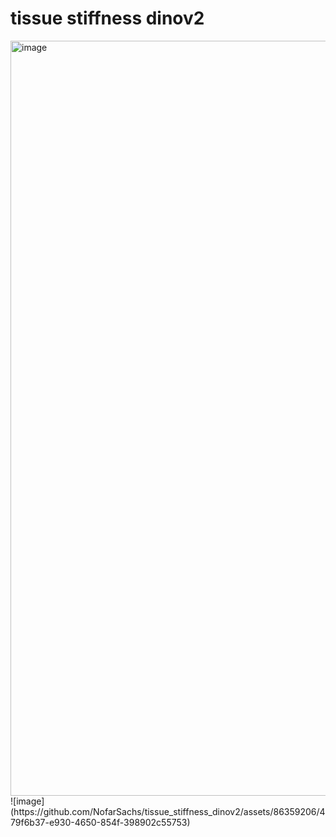 # tissue stiffness dinov2
<img width="1208" alt="image" src="https://github.com/NofarSachs/tissue_stiffness_dinov2/assets/86359206/e2c82ebf-957a-4dfb-a4bc-1d44365a652a">
![image](https://github.com/NofarSachs/tissue_stiffness_dinov2/assets/86359206/479f6b37-e930-4650-854f-398902c55753)


